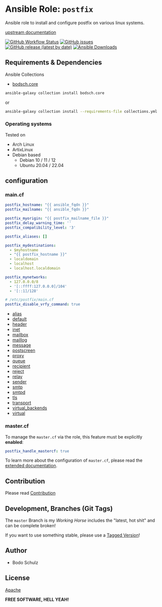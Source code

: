 
# Ansible Role:  `postfix`

Ansible role to install and configure postfix on various linux systems.

[upstream documentation ](http://www.postfix.org/postconf.5.html)


[![GitHub Workflow Status](https://img.shields.io/github/actions/workflow/status/bodsch/ansible-postfix/main.yml?branch=main)][ci]
[![GitHub issues](https://img.shields.io/github/issues/bodsch/ansible-postfix)][issues]
[![GitHub release (latest by date)](https://img.shields.io/github/v/release/bodsch/ansible-postfix)][releases]
[![Ansible Downloads](https://img.shields.io/ansible/role/d/bodsch/postfix?logo=ansible)][galaxy]

[ci]: https://github.com/bodsch/ansible-postfix/actions
[issues]: https://github.com/bodsch/ansible-postfix/issues?q=is%3Aopen+is%3Aissue
[releases]: https://github.com/bodsch/ansible-postfix/releases
[galaxy]: https://galaxy.ansible.com/ui/standalone/roles/bodsch/postfix/


## Requirements & Dependencies

Ansible Collections

- [bodsch.core](https://github.com/bodsch/ansible-collection-core)

```bash
ansible-galaxy collection install bodsch.core
```
or
```bash
ansible-galaxy collection install --requirements-file collections.yml
```

### Operating systems

Tested on

* Arch Linux
* ArtixLinux
* Debian based
    - Debian 10 / 11 / 12
    - Ubuntu 20.04 / 22.04

## configuration

### main.cf

```yaml
postfix_hostname: "{{ ansible_fqdn }}"
postfix_mailname: "{{ ansible_fqdn }}"

postfix_myorigin: "{{ postfix_mailname_file }}"
postfix_delay_warning_time: ''
postfix_compatibility_level: '3'

postfix_aliases: []

postfix_mydestinations:
  - $myhostname
  - "{{ postfix_hostname }}"
  - localdomain
  - localhost
  - localhost.localdomain

postfix_mynetworks:
  - 127.0.0.0/8
  - '[::ffff:127.0.0.0]/104'
  - '[::1]/128'

# /etc/postfix/main.cf
postfix_disable_vrfy_command: true
```

- [alias](docs/alias.md)
- [default](docs/default.md)
- [header](docs/header.md)
- [inet](docs/inet.md)
- [mailbox](docs/mailbox.md)
- [maillog](docs/maillog.md)
- [message](docs/message.md)
- [postscreen](docs/postscreen.md)
- [proxy](docs/proxy.md)
- [queue](docs/queue.md)
- [recipient](docs/recipient.md)
- [reject](docs/reject.md)
- [relay](docs/relay.md)
- [sender](docs/sender.md)
- [smtp](docs/smtp.md)
- [smtpd](docs/smtpd.md)
- [tls](docs/tls.md)
- [transport](docs/transport.md)
- [virtual_backends](docs/virtual_backends.md)
- [virtual](docs/virtual.md)


### master.cf

To manage the `master.cf` via the role, this feature must be explicitly **enabled**:

```yaml
postfix_handle_mastercf: true
```

To learn more about the configuration of `master.cf`, please read the [extended documentation](docs/master.cf.md).

## Contribution

Please read [Contribution](CONTRIBUTING.md)

## Development,  Branches (Git Tags)

The `master` Branch is my *Working Horse* includes the "latest, hot shit" and can be complete broken!

If you want to use something stable, please use a [Tagged Version](https://github.com/bodsch/ansible-postfix/tags)!


## Author

- Bodo Schulz

## License

[Apache](LICENSE)

**FREE SOFTWARE, HELL YEAH!**
